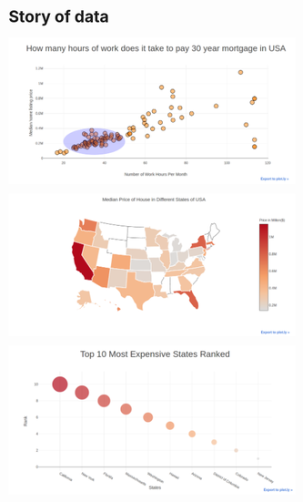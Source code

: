 # Story of data

![alt text](https://github.com/harshalc35/Data-Visuals/blob/master/code/USA_mortage/Scatter_plot.png)

![alt text](https://github.com/harshalc35/Data-Visuals/blob/master/code/USA_mortage/USA_map.png)

![alt text](https://github.com/harshalc35/Data-Visuals/blob/master/code/USA_mortage/Top%2010%20Cities.png)
